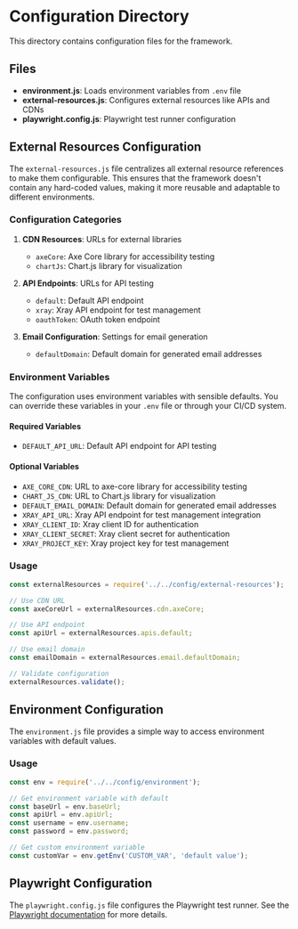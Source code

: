 <!-- Source: /Users/mzahirudeen/playwright-framework-dev/src/config/README.md -->

# Configuration Directory

This directory contains configuration files for the framework.

## Files

- **environment.js**: Loads environment variables from `.env` file
- **external-resources.js**: Configures external resources like APIs and CDNs
- **playwright.config.js**: Playwright test runner configuration

## External Resources Configuration

The `external-resources.js` file centralizes all external resource references to make them configurable. This ensures that the framework doesn't contain any hard-coded values, making it more reusable and adaptable to different environments.

### Configuration Categories

1. **CDN Resources**: URLs for external libraries
   - `axeCore`: Axe Core library for accessibility testing
   - `chartJs`: Chart.js library for visualization

2. **API Endpoints**: URLs for API testing
   - `default`: Default API endpoint
   - `xray`: Xray API endpoint for test management
   - `oauthToken`: OAuth token endpoint

3. **Email Configuration**: Settings for email generation
   - `defaultDomain`: Default domain for generated email addresses

### Environment Variables

The configuration uses environment variables with sensible defaults. You can override these variables in your `.env` file or through your CI/CD system.

#### Required Variables

- `DEFAULT_API_URL`: Default API endpoint for API testing

#### Optional Variables

- `AXE_CORE_CDN`: URL to axe-core library for accessibility testing
- `CHART_JS_CDN`: URL to Chart.js library for visualization
- `DEFAULT_EMAIL_DOMAIN`: Default domain for generated email addresses
- `XRAY_API_URL`: Xray API endpoint for test management integration
- `XRAY_CLIENT_ID`: Xray client ID for authentication
- `XRAY_CLIENT_SECRET`: Xray client secret for authentication
- `XRAY_PROJECT_KEY`: Xray project key for test management

### Usage

```javascript
const externalResources = require('../../config/external-resources');

// Use CDN URL
const axeCoreUrl = externalResources.cdn.axeCore;

// Use API endpoint
const apiUrl = externalResources.apis.default;

// Use email domain
const emailDomain = externalResources.email.defaultDomain;

// Validate configuration
externalResources.validate();
```

## Environment Configuration

The `environment.js` file provides a simple way to access environment variables with default values.

### Usage

```javascript
const env = require('../../config/environment');

// Get environment variable with default
const baseUrl = env.baseUrl;
const apiUrl = env.apiUrl;
const username = env.username;
const password = env.password;

// Get custom environment variable
const customVar = env.getEnv('CUSTOM_VAR', 'default value');
```

## Playwright Configuration

The `playwright.config.js` file configures the Playwright test runner. See the [Playwright documentation](https://playwright.dev/docs/test-configuration) for more details.